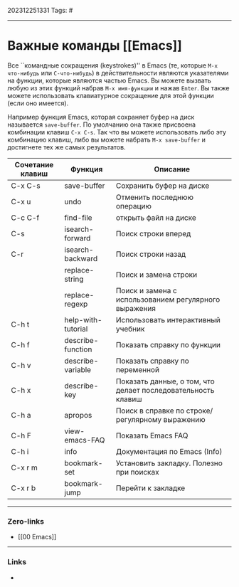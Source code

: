 202312251331
Tags: #

---
# Важные команды [[Emacs]]
Все ``командные сокращения (keystrokes)'' в Emacs (те, которые `M-x что-нибудь` или `C-что-нибудь`) в действительности являются указателями на функции, которые являются частью Emacs. Вы можете вызвать любую из этих функций набрав `M-x имя-функции` и нажав `Enter`. Вы также можете использовать клавиатурное сокращение для этой функции (если оно имеется).

Например функция Emacs, которая сохраняет буфер на диск называется `save-buffer`. По умолчанию она также присвоена комбинации клавиш `C-x C-s`. Так что вы можете использовать либо эту комбинацию клавиш, либо вы можете набрать `M-x save-buffer` и достигнете тех же самых результатов.

|Сочетание клавиш |  Функция      |      Описание|
|---------------------|-----------------|---------------|
|C-x C-s | save-buffer     |   Сохранить буфер на диске |
|C-x u   |    undo         |      Отменить последнюю операцию|
|C-c C-f |    find-file    |      открыть файл на диске
|C-s    |     isearch-forward  |   Поиск строки вперед
|C-r    |     isearch-backward |  Поиск строки назад |
||   replace-string  |   Поиск и замена строки
||   replace-regexp  |    Поиск и замена с использованием регулярного выражения
|C-h t    |   help-with-tutorial | Использовать интерактивный учебник
|C-h f    |    describe-function |  Показать справку по функции
|C-h v    |  describe-variable |  Показать справку по переменной
|C-h x    |   describe-key     |  Показать данные, о том, что делает последовательность клавиш
|C-h a    |   apropos          |  Поиск в справке по строке/регулярному выражению
|C-h F    |   view-emacs-FAQ   |  Показать Emacs FAQ
|C-h i    |   info             |  Документация по Emacs (Info)
|C-x r m  |   bookmark-set     |  Установить закладку. Полезно при поисках
|C-x r b  |   bookmark-jump    |  Перейти к закладке


---
### Zero-links

- [[00 Emacs]]

---
### Links

-